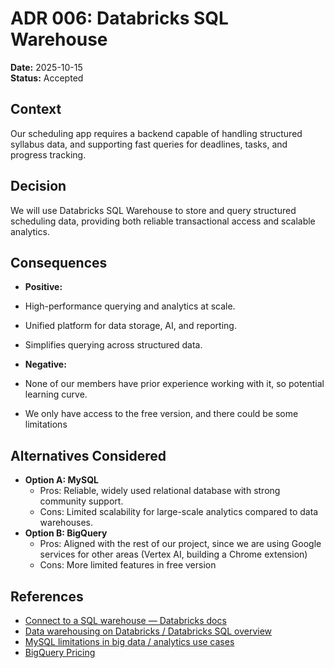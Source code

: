 # ADR 006: Databricks SQL Warehouse

**Date:** 2025-10-15 \
**Status:** Accepted

## Context  
Our scheduling app requires a backend capable of handling structured syllabus data, and supporting fast queries for deadlines, tasks, and progress tracking.  

## Decision  
We will use Databricks SQL Warehouse to store and query structured scheduling data, providing both reliable transactional access and scalable analytics.  

## Consequences 
- **Positive:**  
- High-performance querying and analytics at scale.  
- Unified platform for data storage, AI, and reporting.  
- Simplifies querying across structured data.

- **Negative:** 
- None of our members have prior experience working with it, so potential learning curve.
- We only have access to the free version, and there could be some limitations 

## Alternatives Considered  
- **Option A: MySQL**
    - Pros: Reliable, widely used relational database with strong community support. 
    - Cons: Limited scalability for large-scale analytics compared to data warehouses.
- **Option B: BigQuery**
    - Pros: Aligned with the rest of our project, since we are using Google services for other areas (Vertex AI, building a Chrome extension)
    - Cons: More limited features in free version

## References 
- [Connect to a SQL warehouse — Databricks docs](https://docs.databricks.com/aws/en/compute/sql-warehouse/?utm_source=chatgpt.com)
- [Data warehousing on Databricks / Databricks SQL overview](https://docs.databricks.com/aws/en/sql/?utm_source=chatgpt.com)
- [MySQL limitations in big data / analytics use cases](https://www.gridgain.com/resources/blog/mysql-limitations-in-big-data-analytics?utm_source=chatgpt.com)
- [BigQuery Pricing](https://cloud.google.com/bigquery/pricing?hl=en#:~:text=BigQuery%20charges%20for%20other%20operations,billing%20account%20attached%20to%20it.)
